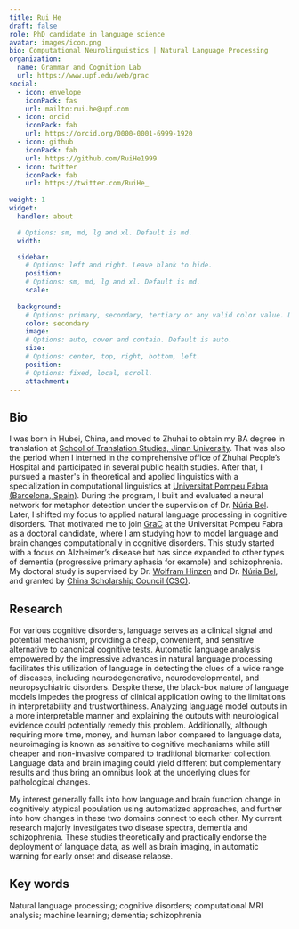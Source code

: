 ```yaml
---
title: Rui He
draft: false
role: PhD candidate in language science
avatar: images/icon.png
bio: Computational Neurolinguistics | Natural Language Processing
organization:
  name: Grammar and Cognition Lab 
  url: https://www.upf.edu/web/grac
social:
  - icon: envelope
    iconPack: fas
    url: mailto:rui.he@upf.com
  - icon: orcid
    iconPack: fab
    url: https://orcid.org/0000-0001-6999-1920
  - icon: github
    iconPack: fab
    url: https://github.com/RuiHe1999
  - icon: twitter
    iconPack: fab
    url: https://twitter.com/RuiHe_
    
weight: 1
widget:
  handler: about

  # Options: sm, md, lg and xl. Default is md.
  width:

  sidebar:
    # Options: left and right. Leave blank to hide.
    position:
    # Options: sm, md, lg and xl. Default is md.
    scale:
  
  background:
    # Options: primary, secondary, tertiary or any valid color value. Default is primary.
    color: secondary
    image:
    # Options: auto, cover and contain. Default is auto.
    size:
    # Options: center, top, right, bottom, left.
    position:
    # Options: fixed, local, scroll.
    attachment: 
---
```


## Bio

I was born in Hubei, China, and moved to Zhuhai to obtain my BA degree in translation at [School of Translation Studies, Jinan University](https://translation.jnu.edu.cn/). That was also the period when I interned in the comprehensive office of Zhuhai People’s Hospital and participated in several public health studies. After that, I pursued a master's in theoretical and applied linguistics with a specialization in computational linguistics at [Universitat Pompeu Fabra (Barcelona, Spain)](https://www.upf.edu/). During the program, I built and evaluated a neural network for metaphor detection under the supervision of Dr. [Núria Bel](https://www.upf.edu/web/nuria-bel). Later, I shifted my focus to applied natural language processing in cognitive disorders. That motivated me to join [GraC](https://www.upf.edu/web/grac) at the Universitat Pompeu Fabra as a doctoral candidate, where I am studying how to model language and brain changes computationally in cognitive disorders. This study started with a focus on Alzheimer’s disease but has since expanded to other types of dementia (progressive primary aphasia for example) and schizophrenia. My doctoral study is supervised by Dr. [Wolfram Hinzen](https://www.icrea.cat/Web/ScientificStaff/wolfram-hinzen-565) and Dr. [Núria Bel](https://www.upf.edu/web/nuria-bel), and granted by [China Scholarship Council (CSC)](https://www.cscse.edu.cn/).  

## Research
For various cognitive disorders, language serves as a clinical signal and potential mechanism, providing a cheap, convenient, and sensitive alternative to canonical cognitive tests. Automatic language analysis empowered by the impressive advances in natural language processing facilitates this utilization of language in detecting the clues of a wide range of diseases, including neurodegenerative, neurodevelopmental, and neuropsychiatric disorders. Despite these, the black-box nature of language models impedes the progress of clinical application owing to the limitations in interpretability and trustworthiness. Analyzing language model outputs in a more interpretable manner and explaining the outputs with neurological evidence could potentially remedy this problem. Additionally, although requiring more time, money, and human labor compared to language data, neuroimaging is known as sensitive to cognitive mechanisms while still cheaper and non-invasive compared to traditional biomarker collection. Language data and brain imaging could yield different but complementary results and thus bring an omnibus look at the underlying clues for pathological changes.

My interest generally falls into how language and brain function change in cognitively atypical population using automatized approaches, and further into how changes in these two domains connect to each other. My current research majorly investigates two disease spectra, dementia and schizophrenia. These studies theoretically and practically endorse the deployment of language data, as well as brain imaging, in automatic warning for early onset and disease relapse.   

## Key words
Natural language processing; cognitive disorders; computational MRI analysis; machine learning; dementia; schizophrenia
